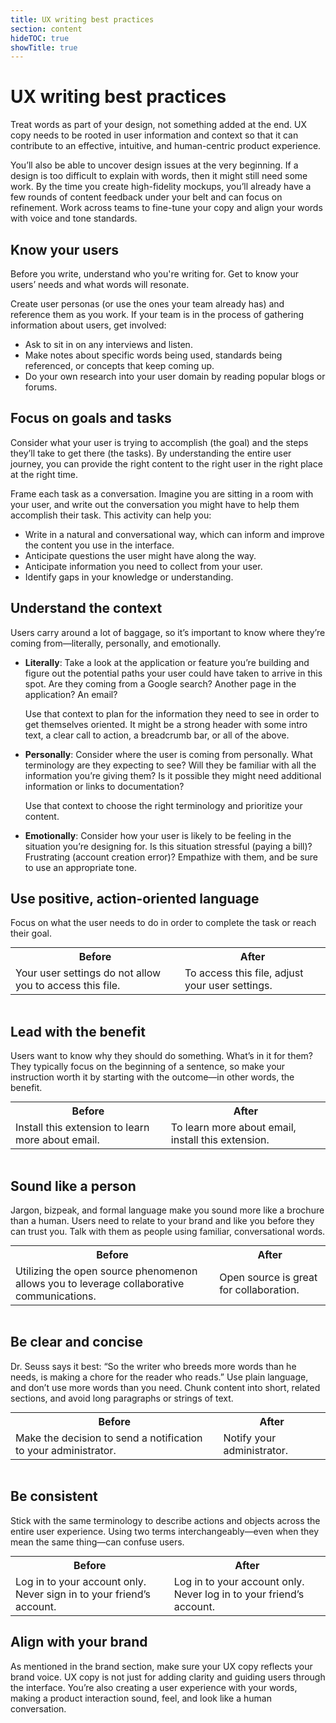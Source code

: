 ```yaml
---
title: UX writing best practices
section: content
hideTOC: true
showTitle: true
---
```

# UX writing best practices
Treat words as part of your design, not something added at the end. UX copy needs to be rooted in user information and context so that it can contribute to an effective, intuitive, and human-centric product experience. 

You’ll also be able to uncover design issues at the very beginning. If a design is too difficult to explain with words, then it might still need some work. By the time you create high-fidelity mockups, you’ll already have a few rounds of content feedback under your belt and can focus on refinement. Work across teams to fine-tune your copy and align your words with voice and tone standards.

## Know your users
Before you write, understand who you're writing for. Get to know your users’ needs and what words will resonate.

Create user personas (or use the ones your team already has) and reference them as you work. If your team is in the process of gathering information about users, get involved:

- Ask to sit in on any interviews and listen.
- Make notes about specific words being used, standards being referenced, or concepts that keep coming up.
- Do your own research into your user domain by reading popular blogs or forums.

## Focus on goals and tasks
Consider what your user is trying to accomplish (the goal) and the steps they’ll take to get there (the tasks). By understanding the entire user journey, you can provide the right content to the right user in the right place at the right time.

Frame each task as a conversation. Imagine you are sitting in a room with your user, and write out the conversation you might have to help them accomplish their task. This activity can help you:

- Write in a natural and conversational way, which can inform and improve the content you use in the interface.
- Anticipate questions the user might have along the way.
- Anticipate information you need to collect from your user.
- Identify gaps in your knowledge or understanding.

## Understand the context
Users carry around a lot of baggage, so it’s important to know where they’re coming from—literally, personally, and emotionally.

- **Literally**: Take a look at the application or feature you’re building and figure out the potential paths your user could have taken to arrive in this spot. Are they coming from a Google search? Another page in the application? An email?

    Use that context to plan for the information they need to see in order to get themselves oriented. It might be a strong header with some intro text, a clear call to action, a breadcrumb bar, or all of the above.

- **Personally**: Consider where the user is coming from personally. What terminology are they expecting to see? Will they be familiar with all the information you’re giving them? Is it possible they might need additional information or links to documentation?

    Use that context to choose the right terminology and prioritize your content.

- **Emotionally**: Consider how your user is likely to be feeling in the situation you’re designing for. Is this situation stressful (paying a bill)? Frustrating (account creation error)? Empathize with them, and be sure to use an appropriate tone.


## Use positive, action-oriented language
Focus on what the user needs to do in order to complete the task or reach their goal.

<table align="center" style="margin: 0px auto; table-layout:fixed;" tr width="80%">
    <tr>
        <th><center>Before</center></th>
        <th><center>After</center></th>
    </tr>
    <tr>
        <td>Your user settings do not allow you to access this file.</td>
        <td>To access this file, adjust your user settings.</td>
    </tr>
</table>
<br />

## Lead with the benefit
Users want to know why they should do something. What’s in it for them? They typically focus on the beginning of a sentence, so make your instruction worth it by starting with the outcome—in other words, the benefit.

<table align="center" style="margin: 0px auto; table-layout:fixed;" tr width="80%">
    <tr>
        <th><center>Before</center></th>
        <th><center>After</center></th>
    </tr>
    <tr>
        <td>Install this extension to learn more about email.</td>
        <td>To learn more about email, install this extension.</td>
    </tr>
</table>
<br />

## Sound like a person
Jargon, bizpeak, and formal language make you sound more like a brochure than a human. Users need to relate to your brand and like you before they can trust you. Talk with them as people using familiar, conversational words.

<table align="center" style="margin: 0px auto; table-layout:fixed;" tr width="80%">
    <tr>
        <th><center>Before</center></th>
        <th><center>After</center></th>
    </tr>
    <tr>
        <td>Utilizing the open source phenomenon allows you to leverage collaborative communications.</td>
        <td>Open source is great for collaboration.</td>
    </tr>
</table>
<br />

## Be clear and concise
Dr. Seuss says it best: “So the writer who breeds more words than he needs, is making a chore for the reader who reads.” Use plain language, and don’t use more words than you need. Chunk content into short, related sections, and avoid long paragraphs or strings of text.

<table align="center" style="margin: 0px auto; table-layout:fixed;" tr width="80%">
    <tr>
        <th><center>Before</center></th>
        <th><center>After</center></th>
    </tr>
    <tr>
        <td>Make the decision to send a notification to your administrator.</td>
        <td>Notify your administrator. </td>
    </tr>
</table>
<br />

## Be consistent
Stick with the same terminology to describe actions and objects across the entire user experience. Using two terms interchangeably—even when they mean the same thing—can confuse users.

<table align="center" style="margin: 0px auto; table-layout:fixed;" tr width="80%">
    <tr>
        <th><center>Before</center></th>
        <th><center>After</center></th>
    </tr>
    <tr>
        <td>Log in to your account only. Never sign in to your friend’s account.</td>
        <td>Log in to your account only. Never log in to your friend’s account.</td>
    </tr>
</table>

## Align with your brand
As mentioned in the brand section, make sure your UX copy reflects your brand voice. UX copy is not just for adding clarity and guiding users through the interface. You’re also creating a user experience with your words, making a product interaction sound, feel, and look like a human conversation.

